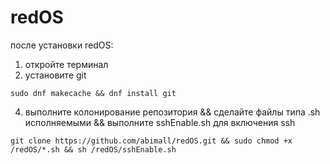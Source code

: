# redOS
после установки redOS: 
1. откройте терминал
2. установите git
```
sudo dnf makecache && dnf install git
```
4. выполните колонирование репозитория && сделайте файлы типа .sh исполняемыми && выполните sshEnable.sh для включения ssh
```  
git clone https://github.com/abimall/redOS.git && sudo chmod +x /redOS/*.sh && sh /redOS/sshEnable.sh
```
